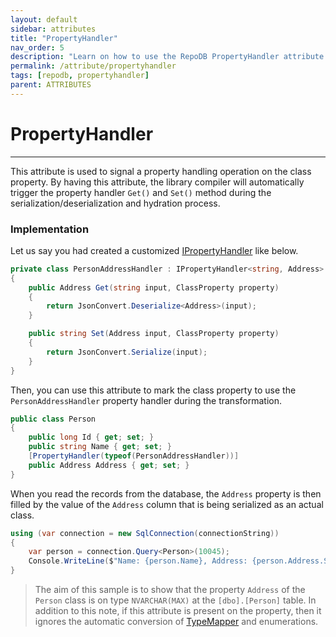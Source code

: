 ```yaml
---
layout: default
sidebar: attributes
title: "PropertyHandler"
nav_order: 5
description: "Learn on how to use the RepoDB PropertyHandler attribute."
permalink: /attribute/propertyhandler
tags: [repodb, propertyhandler]
parent: ATTRIBUTES
---
```


# PropertyHandler

---

This attribute is used to signal a property handling operation on the class property. By having this attribute, the library compiler will automatically trigger the property handler `Get()` and `Set()` method during the serialization/deserialization and hydration process.

### Implementation

Let us say you had created a customized [IPropertyHandler](/interface/ipropertyhandler) like below.

```csharp
private class PersonAddressHandler : IPropertyHandler<string, Address>
{
    public Address Get(string input, ClassProperty property)
    {
        return JsonConvert.Deserialize<Address>(input);
    }

    public string Set(Address input, ClassProperty property)
    {
        return JsonConvert.Serialize(input);
    }
}
```

Then, you can use this attribute to mark the class property to use the `PersonAddressHandler` property handler during the transformation.

```csharp
public class Person
{
    public long Id { get; set; }
    public string Name { get; set; }
    [PropertyHandler(typeof(PersonAddressHandler))]
    public Address Address { get; set; }
}
```

When you read the records from the database, the `Address` property is then filled by the value of the `Address` column that is being serialized as an actual class.

```csharp
using (var connection = new SqlConnection(connectionString))
{
    var person = connection.Query<Person>(10045);
    Console.WriteLine($"Name: {person.Name}, Address: {person.Address.Street}, {person.Address.Region}, {person.Address.Country} ({person.Address.ZipCode})")
}
```

> The aim of this sample is to show that the property `Address` of the `Person` class is on type `NVARCHAR(MAX)` at the `[dbo].[Person]` table. In addition to this note, if this attribute is present on the property, then it ignores the automatic conversion of [TypeMapper](/mapper/typemapper#automatic) and enumerations.